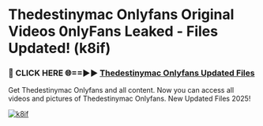 # Thedestinymac Onlyfans Original Videos 0nlyFans Leaked - Files Updated! (k8if)

<h3>🔴 CLICK HERE 🌐==►► <a href="https://tinyurl.com/ehrbuxhb" rel="nofollow">Thedestinymac Onlyfans Updated Files</a></h3>

Get Thedestinymac Onlyfans and all content. Now you can access all videos and pictures of Thedestinymac Onlyfans. New Updated Files 2025!

[![k8if](https://i.imgur.com/lVYEuWS.gif)](https://tinyurl.com/ehrbuxhb)
